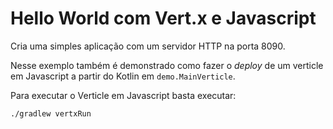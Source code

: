 # Hello World com Vert.x e Javascript

Cria uma simples aplicação com um servidor HTTP na porta 8090.

Nesse exemplo também é demonstrado como fazer o *deploy* de um verticle em Javascript a partir do Kotlin em ```demo.MainVerticle```.

Para executar o Verticle em Javascript basta executar:

```bash
./gradlew vertxRun
```